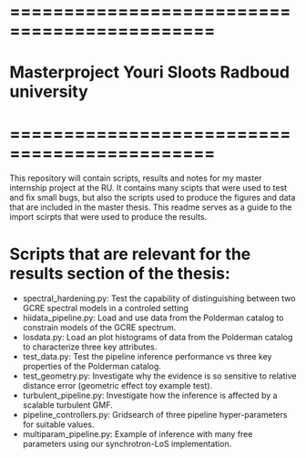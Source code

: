 # =============================================
# Masterproject Youri Sloots Radboud university
# =============================================
This repository will contain scripts, results and notes for my master internship project at the RU. It contains many scipts that were used to test and fix small bugs,
but also the scripts used to produce the figures and data that are included in the master thesis. This readme serves as a guide to the import scirpts that were
used to produce the results.


# Scripts that are relevant for the results section of the thesis:
- spectral_hardening.py:    Test the capability of distinguishing between two GCRE spectral models in a controled setting
- hiidata_pipeline.py:      Load and use data from the Polderman catalog to constrain models of the GCRE spectrum.
- losdata.py:               Load an plot histograms of data from the Polderman catalog to characterize three key attributes.
- test_data.py:             Test the pipeline inference performance vs three key properties of the Polderman catalog.
- test_geometry.py:         Investigate why the evidence is so sensitive to relative distance error (geometric effect toy example test).
- turbulent_pipeline.py:    Investigate how the inference is affected by a scalable turbulent GMF.
- pipeline_controllers.py:  Gridsearch of three pipeline hyper-parameters for suitable values.
- multiparam_pipeline.py:   Example of inference with many free parameters using our synchrotron-LoS implementation.



